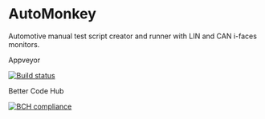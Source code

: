 # AutoMonkey

Automotive manual test script creator and runner with LIN and CAN i-faces monitors.

Appveyor

[![Build status](https://ci.appveyor.com/api/projects/status/n8d3el091ldo5hl3/branch/master?svg=true)](https://ci.appveyor.com/project/fars/automonkeyproject/branch/master)

Better Code Hub

[![BCH compliance](https://bettercodehub.com/edge/badge/fars/AutoMonkeyProject?branch=master)](https://bettercodehub.com/)


